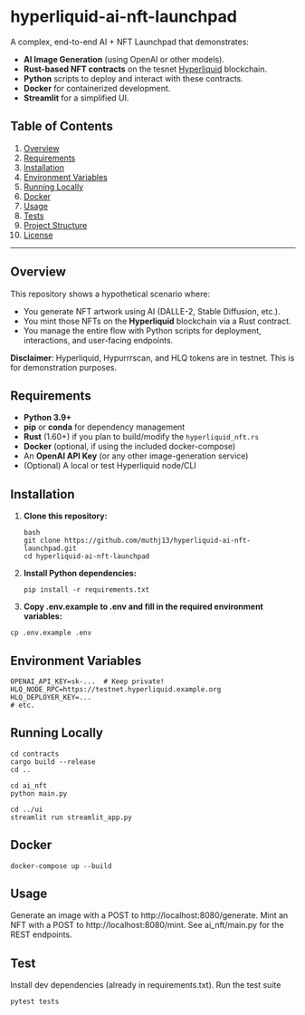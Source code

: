 # hyperliquid-ai-nft-launchpad

A complex, end-to-end AI + NFT Launchpad that demonstrates:
- **AI Image Generation** (using OpenAI or other models).
- **Rust-based NFT contracts** on the tesnet [Hyperliquid](https://hyperfoundation.org/) blockchain.
- **Python** scripts to deploy and interact with these contracts.
- **Docker** for containerized development.
- **Streamlit** for a simplified UI.

## Table of Contents

1. [Overview](#overview)
2. [Requirements](#requirements)
3. [Installation](#installation)
4. [Environment Variables](#environment-variables)
5. [Running Locally](#running-locally)
6. [Docker](#docker)
7. [Usage](#usage)
8. [Tests](#tests)
9. [Project Structure](#project-structure)
10. [License](#license)

---

## Overview

This repository shows a hypothetical scenario where:
- You generate NFT artwork using AI (DALLE-2, Stable Diffusion, etc.).
- You mint those NFTs on the **Hyperliquid** blockchain via a Rust contract.
- You manage the entire flow with Python scripts for deployment, interactions, and user-facing endpoints.

**Disclaimer**: Hyperliquid, Hypurrrscan, and HLQ tokens are in testnet. This is for demonstration purposes.

## Requirements

- **Python 3.9+**
- **pip** or **conda** for dependency management
- **Rust** (1.60+) if you plan to build/modify the `hyperliquid_nft.rs`
- **Docker** (optional, if using the included docker-compose)
- An **OpenAI API Key** (or any other image-generation service)
- (Optional) A local or test Hyperliquid node/CLI

## Installation

1. **Clone this repository:**

   ```
   bash
   git clone https://github.com/muthj13/hyperliquid-ai-nft-launchpad.git
   cd hyperliquid-ai-nft-launchpad
   ```

2. **Install Python dependencies:**
   ```
   pip install -r requirements.txt
   ```

3. **Copy .env.example to .env and fill in the required environment variables:**
 ```
 cp .env.example .env 
 ```
## Environment Variables

```
OPENAI_API_KEY=sk-...  # Keep private!
HLQ_NODE_RPC=https://testnet.hyperliquid.example.org
HLQ_DEPLOYER_KEY=...
# etc.
```

## Running Locally
```
cd contracts
cargo build --release
cd ..
```
```
cd ai_nft
python main.py
```
```
cd ../ui
streamlit run streamlit_app.py
```

## Docker

```
docker-compose up --build
```

## Usage

Generate an image with a POST to http://localhost:8080/generate.
Mint an NFT with a POST to http://localhost:8080/mint.
See ai_nft/main.py for the REST endpoints.

## Test 
Install dev dependencies (already in requirements.txt).
Run the test suite

```
pytest tests
```





